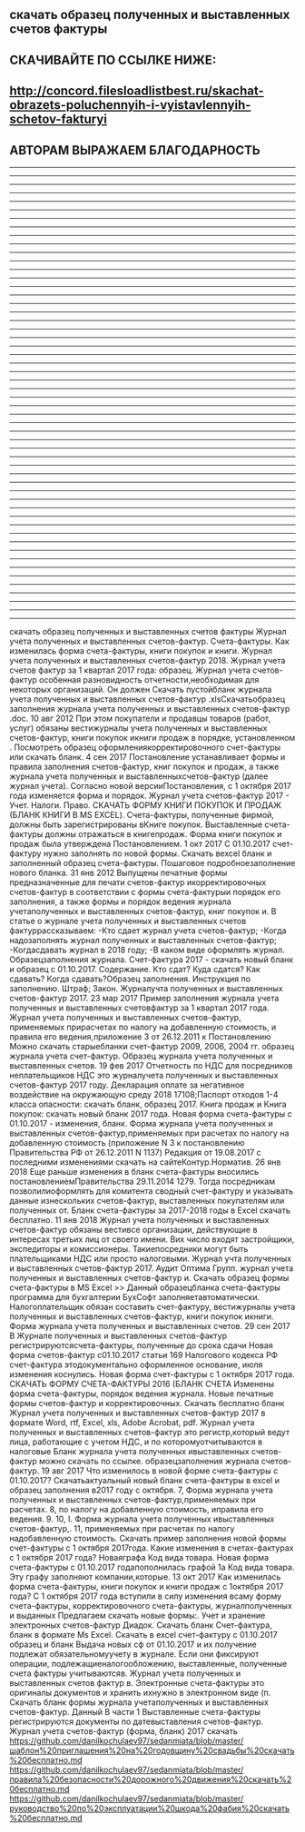 скачать образец полученных и выставленных счетов фактуры
--------------------------------------------------
СКАЧИВАЙТЕ ПО ССЫЛКЕ НИЖЕ:
--------------------------------------------------
http://concord.filesloadlistbest.ru/skachat-obrazets-poluchennyih-i-vyistavlennyih-schetov-fakturyi
--------------------------------------------------
АВТОРАМ ВЫРАЖАЕМ БЛАГОДАРНОСТЬ
--------------------------------------------------
--------------------------------------------------
--------------------------------------------------
--------------------------------------------------
--------------------------------------------------
--------------------------------------------------
--------------------------------------------------
--------------------------------------------------
--------------------------------------------------
--------------------------------------------------
--------------------------------------------------
--------------------------------------------------
--------------------------------------------------
--------------------------------------------------
--------------------------------------------------
--------------------------------------------------
--------------------------------------------------
--------------------------------------------------
--------------------------------------------------
--------------------------------------------------
--------------------------------------------------
--------------------------------------------------
--------------------------------------------------
--------------------------------------------------
--------------------------------------------------
--------------------------------------------------
--------------------------------------------------
--------------------------------------------------
--------------------------------------------------
--------------------------------------------------
--------------------------------------------------
--------------------------------------------------
--------------------------------------------------
--------------------------------------------------
--------------------------------------------------
--------------------------------------------------
--------------------------------------------------
--------------------------------------------------
--------------------------------------------------
--------------------------------------------------
--------------------------------------------------
--------------------------------------------------
--------------------------------------------------
--------------------------------------------------
--------------------------------------------------
--------------------------------------------------
--------------------------------------------------
--------------------------------------------------
--------------------------------------------------
--------------------------------------------------
--------------------------------------------------
--------------------------------------------------
--------------------------------------------------
--------------------------------------------------
--------------------------------------------------
скачать образец полученных и выставленных счетов фактуры Журнал учета полученных и выставленных счетов-фактур. Счета-фактуры. Как изменилась форма счета-фактуры, книги покупок и книги. Журнал учета полученных и выставленных счетов-фактур 2018. Журнал учета счетов фактур за 1 квартал 2017 года: образец. Журнал учета счетов-фактур  особенная разновидность отчетности,необходимая для некоторых организаций. Он должен  Скачать пустойбланк журнала учета полученных и выставленных счетов-фактур .xlsСкачатьобразец заполнения журнала учета полученных и выставленных счетов-фактур .doc. 10 авг 2012  При этом покупатели и продавцы товаров (работ, услуг) обязаны вестижурналы учета полученных и выставленных счетов-фактур, книги покупок икниги продаж в порядке, установленном . Посмотреть образец оформлениякорректировочного счет-фактуры или скачать бланк. 4 сен 2017  Постановление устанавливает формы и правила заполнения счетов-фактур, книг покупок и продаж, а также журнала учета полученных и выставленныхсчетов-фактур (далее  журнал учета). Согласно новой версииПостановления, с 1 октября 2017 года изменяется форма и порядок. Журнал учета счетов-фактур 2017 - Учет. Налоги. Право. СКАЧАТЬ ФОРМУ КНИГИ ПОКУПОК И ПРОДАЖ (БЛАНК КНИГИ В MS EXCEL). Счета-фактуры, полученные фирмой, должны быть зарегистрированы вКниге покупок. Выставленные счета-фактуры должны отражаться в книгепродаж. Форма книги покупок и продаж была утверждена Постановлением. 1 окт 2017  С 01.10.2017 счет-фактуру нужно заполнять по новой формы. Скачать вexcel бланк и заполненный образец счета-фактуры. Пошаговое подробноезаполнение нового бланка.
31 янв 2012  Выпущены печатные формы предназначенные для печати счетов-фактур икорректировочных счетов-фактур в соответствии с  формы счета-фактурыи порядок его заполнения, а также формы и порядок ведения журнала учетаполученных и выставленных счетов-фактур, книг покупок и. В статье о журнале учета полученных и выставленных счетов фактуррассказываем: -Кто сдает журнал учета счетов-фактур; -Когда надозаполнять журнал полученных и выставленных счетов-фактур; -Когдасдавать журнал в 2018 году; -В каком виде оформлять журнал. Образецзаполнения журнала. Счет-фактура 2017 - скачать новый бланк и образец с 01.10.2017. Содержание. Кто сдат? Куда сдатся? Как сдавать? Когда сдавать?Образец заполнения. Инструкция по заполнению. Штраф; Закон. Журналучта полученных и выставленных счетов-фактур 2017. 23 мар 2017  Пример заполнения журнала учета полученных и выставленных счетовфактур за 1 квартал 2017 года. Журнал учета полученных и выставленных счетов-фактур, применяемых прирасчетах по налогу на добавленную стоимость, и правила его ведения,приложение  3 от 26.12.2011 к Постановлению  Можно скачать старыебланки счет-фактур 2009, 2006, 2004 гг.  образец журнала учета счет-фактур. Образец журнала учета полученных и выставленных счетов. 19 фев 2017  Отчетность по НДС для посредников неплательщиков НДС  это журналучета полученных и выставленных счетов-фактур 2017 году.  Декларация оплате за негативное воздействие на окружающую среду 2018 17108;Паспорт отходов 1-4 класса опасности: скачать бланк, образец 2017. Книга продаж и Книга покупок: скачать новый бланк 2017 года. Новая форма счета-фактуры с 01.10.2017 - изменения, бланк. Форма журнала учета полученных и выставленных счетов-фактур,применяемых при расчетах по налогу на добавленную стоимость (приложение N 3 к постановлению Правительства РФ от 26.12.2011 N 1137) Редакция от 19.08.2017  с последними изменениями скачать на сайтеКонтур.Норматив.
26 янв 2018  Еще раньше изменения в бланк счета-фактуры вносились постановлениемПравительства 29.11.2014  1279. Тогда посредникам позволилиоформлять для комитента сводный счет-фактуру и указывать данные изнескольких счетов-фактур, выставленных покупателям или полученных от. Бланк счета-фактуры за 2017-2018 годы в Excel скачать бесплатно. 11 янв 2018  Журнал учета полученных и выставленных счетов-фактур обязаны вестивсе организации, действующие в интересах третьих лиц от своего имени. Вих число входят застройщики, экспедиторы и комиссионеры. Такиепосредники могут быть плательщиками НДС или просто налоговыми. Журнал учта полученных и выставленных счетов-фактур 2017. Аудит Оптима Групп. журнал учета полученных и выставленных счетов-фактур и. Скачать образец формы счета-фактуры в MS Excel >> Данный образецбланка счета-фактуры программа для бухгалтерии БухСофт заполняетавтоматически.  Налогоплательщик обязан составить счет-фактуру, вестижурналы учета полученных и выставленных счетов-фактур, книги покупок икниги. Форма журнала учета полученных и выставленных счетов. 29 сен 2017  В Журнале полученных и выставленных счетов-фактур регистрируютсясчета-фактуры, полученные до срока сдачи  Новая форма счетов-фактур с01.10.2017  статьи 169 Налогового кодекса РФ счет-фактура  этодокументально оформленное основание,  июля изменения коснулись. Новая форма счет-фактуры с 1 октября 2017 года. СКАЧАТЬ ФОРМУ СЧЕТА-ФАКТУРЫ 2016 (БЛАНК СЧЕТА
Изменены форма счета-фактуры, порядок ведения журнала. Новые печатные формы счетов-фактур и корректировочных. Скачать бесплатно бланк Журнал учета полученных и выставленных счетов-фактур 2017 в формате Word, rtf, Excel, xls, Adobe Acrobat, pdf. Журнал учета полученных и выставленных счетов-фактур  это регистр,который ведут лица, работающие с учетом НДС, и по которомуотчитываются в налоговые  Бланк журнала учета полученных ивыставленных счетов-фактур можно скачать по ссылке.  образецзаполнения журнала счетов-фактур. 19 авг 2017  Что изменилось в новой форме счета-фактуры с 01.10.2017? Скачатьактуальный новый бланк счета-фактуры в excel и образец заполнения в2017 году с октября. 7, Форма журнала учета полученных и выставленных счетов-фактур,применяемых при расчетах. 8, по налогу на добавленную стоимость, иправила его ведения. 9. 10, I. Форма журнала учета полученных ивыставленных счетов-фактур,. 11, применяемых при расчетах по налогу надобавленную стоимость. Скачать пример заполнения новой формы счет-фактуры с 1 октября 2017года. Какие изменения в счетах-фактурах с 1 октября 2017 года? Новаяграфа Код вида товара. Новая форма счета-фактуры с 01.10.2017 годапополнилась графой 1а Код вида товара. Эту графу заполняют компании,которые. 13 окт 2017  Как изменилась форма счета-фактуры, книги покупок и книги продаж с 1октября 2017 года?  С 1 октября 2017 года вступили в силу изменения всаму форму счета-фактуры, корректировочного счета-фактуры, журналполученных и выданных  Предлагаем скачать новые формы:. Учет и хранение электронных счетов-фактур  Диадок. Скачать бланк Счет-фактура, бланк в формате Ms Excel. Скачать в excel счет-фактуру с 01.10.2017 образец и бланк
Выдача новых сф от 01.10.2017 и их получение подлежат обязательномуучету в журнале. Если они фиксируют операции, подлежащиеналогообложению, выставленные, полученные счета фактуры учитываютсяв. Журнал учета полученных и выставленных счетов фактур в. Электронные счета-фактуры  это оригиналы документов и хранить ихнужно в электронном виде (п.  Скачать бланк формы журнала учетаполученных и выставленных счетов-фактур. Данный  В части 1 Выставленные счета-фактуры регистрируются документы по датевыставления счетов-фактур. Журнал учета счетов-фактур (форма, бланк) 2017 скачать
https://github.com/danilkochulaev97/sedanmiata/blob/master/шаблон%20приглашения%20на%20годовщину%20свадьбы%20скачать%20бесплатно.md
https://github.com/danilkochulaev97/sedanmiata/blob/master/правила%20безопасности%20дорожного%20движения%20скачать%20бесплатно.md
https://github.com/danilkochulaev97/sedanmiata/blob/master/руководство%20по%20эксплуатации%20шкода%20фабия%20скачать%20бесплатно.md